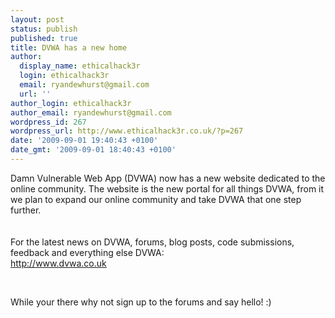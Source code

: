 ```yaml
---
layout: post
status: publish
published: true
title: DVWA has a new home
author:
  display_name: ethicalhack3r
  login: ethicalhack3r
  email: ryandewhurst@gmail.com
  url: ''
author_login: ethicalhack3r
author_email: ryandewhurst@gmail.com
wordpress_id: 267
wordpress_url: http://www.ethicalhack3r.co.uk/?p=267
date: '2009-09-01 19:40:43 +0100'
date_gmt: '2009-09-01 18:40:43 +0100'
---
```

<p>Damn Vulnerable Web App (DVWA) now has a new website dedicated to the online community. The website is the new portal for all things DVWA, from it we plan to expand our online community and take DVWA that one step further.<br />
<strong><span style="text-decoration: underline;"></span><br />
</strong><br />
For the latest news on DVWA, forums, blog posts, code submissions, feedback and everything else DVWA:<br />
<a title="DVWA" href="http://www.dvwa.co.uk" target="_blank">http://www.dvwa.co.uk</a></p>
<p><strong><span style="text-decoration: underline;"></span><br />
</strong></p>
<p>While your there why not sign up to the forums and say hello! :)</p>
